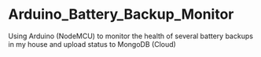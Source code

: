 # Arduino_Battery_Backup_Monitor
Using Arduino (NodeMCU) to monitor the health of several battery backups in my house and upload status to MongoDB (Cloud)
